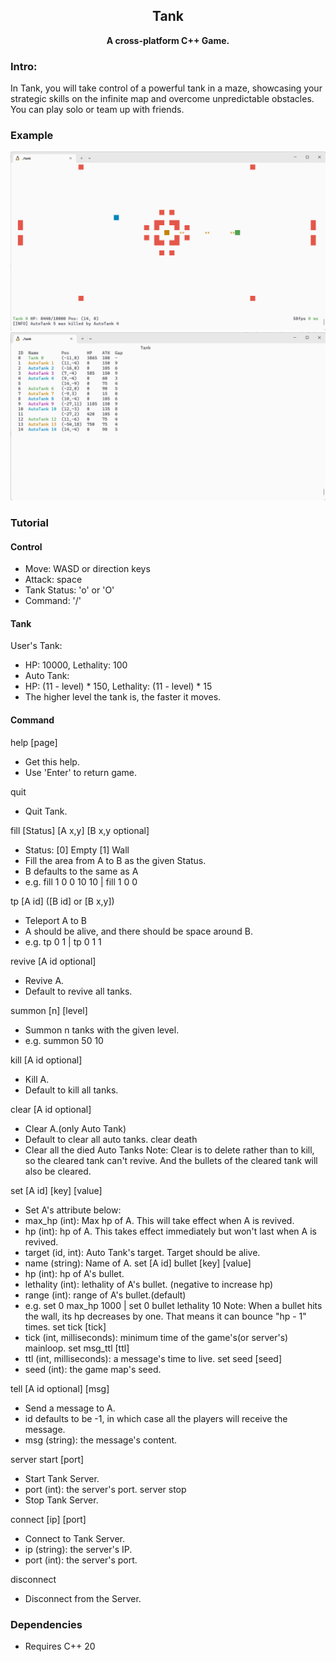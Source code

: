 <h2 align="center">
Tank
</h2> 

<p align="center">
<strong>A cross-platform C++ Game.</strong>
</p>

### Intro:

In Tank, you will take control of a powerful tank in a maze, showcasing your strategic skills on the infinite map and
overcome unpredictable obstacles. You can play solo or team up with friends.

### Example

![Game](examples/game-example.png)
![Status](examples/status-example.png)

### Tutorial

#### Control

- Move: WASD or direction keys
- Attack: space
- Tank Status: 'o' or 'O'
- Command: '/'

#### Tank

User's Tank:

- HP: 10000, Lethality: 100
- Auto Tank:
- HP: (11 - level) * 150, Lethality: (11 - level) * 15
- The higher level the tank is, the faster it moves.

#### Command

help [page]

- Get this help.
- Use 'Enter' to return game.

quit

- Quit Tank.

fill [Status] [A x,y] [B x,y optional]

- Status: [0] Empty [1] Wall
- Fill the area from A to B as the given Status.
- B defaults to the same as A
- e.g. fill 1 0 0 10 10 | fill 1 0 0

tp [A id] ([B id] or [B x,y])

- Teleport A to B
- A should be alive, and there should be space around B.
- e.g. tp 0 1 | tp 0 1 1

revive [A id optional]

- Revive A.
- Default to revive all tanks.

summon [n] [level]

- Summon n tanks with the given level.
- e.g. summon 50 10

kill [A id optional]

- Kill A.
- Default to kill all tanks.

clear [A id optional]

- Clear A.(only Auto Tank)
- Default to clear all auto tanks. clear death
- Clear all the died Auto Tanks Note:
  Clear is to delete rather than to kill, so the cleared tank can't revive. And the bullets of the cleared tank will
  also be cleared.

set [A id] [key] [value]

- Set A's attribute below:
- max_hp (int): Max hp of A. This will take effect when A is revived.
- hp (int): hp of A. This takes effect immediately but won't last when A is revived.
- target (id, int): Auto Tank's target. Target should be alive.
- name (string): Name of A. set [A id] bullet [key] [value]
- hp (int): hp of A's bullet.
- lethality (int): lethality of A's bullet. (negative to increase hp)
- range (int): range of A's bullet.(default)
- e.g. set 0 max_hp 1000 | set 0 bullet lethality 10 Note:
  When a bullet hits the wall, its hp decreases by one. That means it can bounce "hp - 1" times. set tick [tick]
- tick (int, milliseconds): minimum time of the game's(or server's) mainloop. set msg_ttl [ttl]
- ttl (int, milliseconds): a message's time to live. set seed [seed]
- seed (int): the game map's seed.

tell [A id optional] [msg]

- Send a message to A.
- id defaults to be -1, in which case all the players will receive the message.
- msg (string): the message's content.

server start [port]

- Start Tank Server.
- port (int): the server's port. server stop
- Stop Tank Server.

connect [ip] [port]

- Connect to Tank Server.
- ip (string): the server's IP.
- port (int): the server's port.

disconnect

- Disconnect from the Server.

### Dependencies

- Requires C++ 20